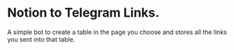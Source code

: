 # Notion to Telegram Links.

A simple bot to create a table in the page you choose and stores all the links you sent into that table.